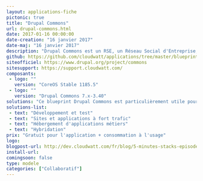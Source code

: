 ```yaml
---
layout: applications-fiche
pictonic: true
title: "Drupal Commons"
url: drupal-commons.html
date: 2017-01-16 00:00:00
date-creation: "16 janvier 2017"
date-maj: "16 janvier 2017"
description: "Drupal Commons est un RSE, un Réseau Social d'Entreprise, permettant de mettre en relation les salariés d'une entreprise au sein de communautés."
github: https://github.com/cloudwatt/applications/tree/master/blueprint-coreos-drupalcommons
siteofficiel: https://www.drupal.org/project/commons
sitesupport: https://support.cloudwatt.com/
composants:
 - logo: ""
   version: "CoreOS Stable 1185.5"  
 - logo: ""
   version: "Drupal Commons 7.x-3.40"
solutions: "Ce blueprint Drupal Commons est particulièrement utile pour les solutions Cloudwatt suivantes :"
solutions-list: 
 - text: "Développement et test"
 - text: "Sites et applications à fort trafic"
 - text: "Hébergement d'applications métiers"
 - text: "Hybridation"
prix: "Gratuit pour l'application + consommation à l'usage"
logo: 
blogpost-url: http://dev.cloudwatt.com/fr/blog/5-minutes-stacks-episode-quarante-sept-drupal-commons.html
install-url:
comingsoon: false
type: modele
categories: ["Collaboratif"]
---
```

